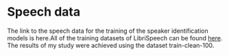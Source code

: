 ﻿# Speech data

The link to the speech data for the training of the speaker identification models is here.All of the training datasets of LibriSpeech can be found [here](https://www.openslr.org/12/). The results of my study were achieved using the dataset train-clean-100.
